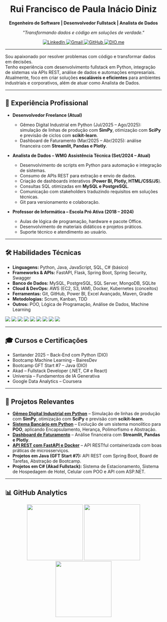 <h1 align="center">Rui Francisco de Paula Inácio Diniz</h1>
<p align="center"><strong>Engenheiro de Software | Desenvolvedor Fullstack | Analista de Dados</strong></p>

<p align="center">
  <em>"Transformando dados e código em soluções de verdade."</em>
</p>

<div align="center">
  <a href="https://www.linkedin.com/in/rui-francisco-de-paula-inácio-diniz-868195301/" target="_blank">
    <img src="https://img.shields.io/badge/-LinkedIn-0A66C2?style=for-the-badge&logo=linkedin&logoColor=white" alt="LinkedIn">
  </a>
  <a href="mailto:rui.pdiniz@gmail.com">
    <img src="https://img.shields.io/badge/-Gmail-EA4335?style=for-the-badge&logo=gmail&logoColor=white" alt="Gmail">
  </a>
  <a href="https://github.com/Dev-RuiDiniz" target="_blank">
    <img src="https://img.shields.io/badge/-GitHub-181717?style=for-the-badge&logo=github&logoColor=white" alt="GitHub">
  </a>
  <a href="https://www.dio.me/users/rui_pdiniz" target="_blank">
    <img src="https://img.shields.io/badge/-DIO.me-000000?style=for-the-badge&logo=data:image/svg+xml;base64,PHN2ZyBoZWlnaHQ9IjE1IiB2aWV3Qm94PSIwIDAgMjAgMTUiIHdpZHRoPSIyMCIgeG1sbnM9Imh0dHA6Ly93d3cudzMub3JnLzIwMDAvc3ZnIj48ZGVmcz48L2RlZnM+PHBhdGggZD0iTTAsMCBoMjAgdjE1IGgtMjAgdi0xNXptNS41LDUuNSB2NCBIMTAuNSBWNS41IHptNCw0LjUgdi0zIGg0IHYtMSBoLTUgdiA1IGggMSB6IE0xNyw0LjUgdi01IGgtMSB2NSAweiIgZmlsbD0id2hpdGUiLz48L3N2Zz4=&logoColor=white" alt="DIO.me">
  </a>
</div>

---

Sou apaixonado por resolver problemas com código e transformar dados em decisões.  
Tenho experiência com desenvolvimento fullstack em Python, integração de sistemas via APIs REST, análise de dados e automações empresariais.  
Atualmente, foco em criar soluções **escaláveis e eficientes** para ambientes industriais e corporativos, além de atuar como Analista de Dados.  

---

## 💼 Experiência Profissional

- **Desenvolvedor Freelance (Atual)**  
  - Gêmeo Digital Industrial em Python (Jul/2025 – Ago/2025): simulação de linhas de produção com **SimPy**, otimização com **SciPy** e previsão de ciclos com **scikit-learn**.  
  - Dashboard de Faturamento (Mar/2025 – Abr/2025): análise financeira com **Streamlit, Pandas e Plotly**.  

- **Analista de Dados – WMG Assistência Técnica (Set/2024 – Atual)**  
  - Desenvolvimento de scripts em Python para automação e integração de sistemas.  
  - Consumo de APIs REST para extração e envio de dados.  
  - Criação de dashboards interativos (**Power BI, Plotly, HTML/CSS/JS**).  
  - Consultas SQL otimizadas em **MySQL e PostgreSQL**.  
  - Comunicação com stakeholders traduzindo requisitos em soluções técnicas.  
  - Git para versionamento e colaboração.  

- **Professor de Informática – Escola Pró Ativa (2018 – 2024)**  
  - Aulas de lógica de programação, hardware e pacote Office.  
  - Desenvolvimento de materiais didáticos e projetos práticos.  
  - Suporte técnico e atendimento ao usuário.  

---

## 🛠 Habilidades Técnicas

- **Linguagens:** Python, Java, JavaScript, SQL, C# (básico)  
- **Frameworks & APIs:** FastAPI, Flask, Spring Boot, Spring Security, Swagger  
- **Banco de Dados:** MySQL, PostgreSQL, SQL Server, MongoDB, SQLite  
- **Cloud & DevOps:** AWS (EC2, S3, IAM), Docker, Kubernetes (conceitos)  
- **Ferramentas:** Git, GitHub, Power BI, Excel Avançado, Maven, Gradle  
- **Metodologias:** Scrum, Kanban, TDD  
- **Outros:** POO, Lógica de Programação, Análise de Dados, Machine Learning  

<div> 
  <img src="https://img.shields.io/badge/Python-3776AB?style=flat-square&logo=python&logoColor=white"> 
  <img src="https://img.shields.io/badge/FastAPI-009688?style=flat-square&logo=fastapi&logoColor=white">
  <img src="https://img.shields.io/badge/SpringBoot-6DB33F?style=flat-square&logo=springboot&logoColor=white">
  <img src="https://img.shields.io/badge/Java-ED8B00?style=flat-square&logo=openjdk&logoColor=white"> 
  <img src="https://img.shields.io/badge/PostgreSQL-4169E1?style=flat-square&logo=postgresql&logoColor=white"> 
  <img src="https://img.shields.io/badge/MongoDB-47A248?style=flat-square&logo=mongodb&logoColor=white"> 
  <img src="https://img.shields.io/badge/Docker-2496ED?style=flat-square&logo=docker&logoColor=white"> 
  <img src="https://img.shields.io/badge/AWS-232F3E?style=flat-square&logo=amazonaws&logoColor=white"> 
  <img src="https://img.shields.io/badge/PowerBI-F2C811?style=flat-square&logo=powerbi&logoColor=black"> 
</div>

---

## 🎓 Cursos e Certificações

- Santander 2025 – Back-End com Python (DIO)  
- Bootcamp Machine Learning – BairesDev  
- Bootcamp GFT Start #7 – Java (DIO)  
- Akad – Fullstack Developer (.NET, C# e React)  
- Universia – Fundamentos de IA Generativa  
- Google Data Analytics – Coursera  

---

## 🚀 Projetos Relevantes

- **[Gêmeo Digital Industrial em Python](#)** – Simulação de linhas de produção com **SimPy**, otimização com **SciPy** e previsão com **scikit-learn**.  
- **[Sistema Bancário em Python](#)** – Evolução de um sistema monolítico para **POO**, aplicando Encapsulamento, Herança, Polimorfismo e Abstração.  
- **[Dashboard de Faturamento](#)** – Análise financeira com **Streamlit, Pandas e Plotly**.  
- **[API REST com FastAPI e Docker](#)** – API RESTful containerizada com boas práticas de microsserviços.  
- **Projetos em Java (GFT Start #7):** API REST com Spring Boot, Board de Tarefas, Abstração de Bootcamp.  
- **Projetos em C# (Akad Fullstack):** Sistema de Estacionamento, Sistema de Hospedagem de Hotel, Celular com POO e API com ASP.NET.  

---

## 📊 GitHub Analytics
<div align="center">

  <img height="180em" src="https://github-readme-stats.vercel.app/api/top-langs/?username=Dev-RuiDiniz&layout=compact&langs_count=8&theme=algolia&hide_border=true"/>

  <img height="180em" src="https://github-readme-stats.vercel.app/api?username=Dev-RuiDiniz&show_icons=true&theme=algolia&hide_border=true&include_all_commits=true&count_private=true"/>

  <img height="180em" src="https://github-readme-streak-stats.herokuapp.com?user=Dev-RuiDiniz&theme=algolia&hide_border=true"/>
</div>
